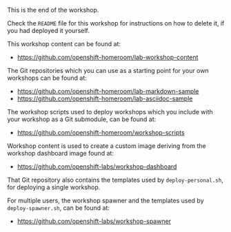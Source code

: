 This is the end of the workshop.

Check the `README` file for this workshop for instructions on how to delete it, if you had deployed it yourself.

This workshop content can be found at:

* https://github.com/openshift-homeroom/lab-workshop-content

The Git repositories which you can use as a starting point for your own workshops can be found at:

* https://github.com/openshift-homeroom/lab-markdown-sample
* https://github.com/openshift-homeroom/lab-asciidoc-sample

The workshop scripts used to deploy workshops which you include with your workshop as a Git submodule, can be found at:

* https://github.com/openshift-homeroom/workshop-scripts

Workshop content is used to create a custom image deriving from the workshop dashboard image found at:

* https://github.com/openshift-labs/workshop-dashboard

That Git repository also contains the templates used by `deploy-personal.sh`, for deploying a single workshop.

For multiple users, the workshop spawner and the templates used by `deploy-spawner.sh`, can be found at:

* https://github.com/openshift-labs/workshop-spawner
